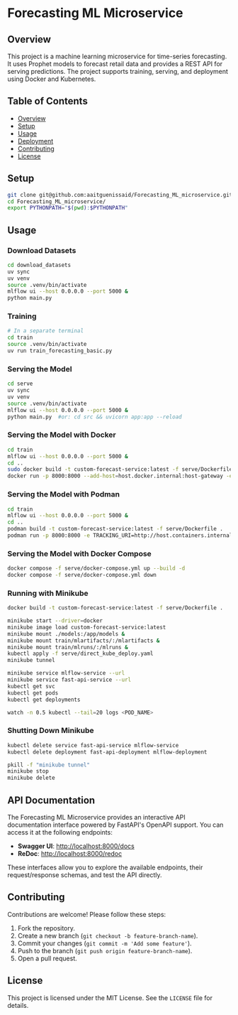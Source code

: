 # Forecasting ML Microservice

## Overview
This project is a machine learning microservice for time-series forecasting. It uses Prophet models to forecast retail data and provides a REST API for serving predictions. The project supports training, serving, and deployment using Docker and Kubernetes.

## Table of Contents
- [Overview](#overview)
- [Setup](#setup)
- [Usage](#usage)
- [Deployment](#deployment)
- [Contributing](#contributing)
- [License](#license)

## Setup
```bash
git clone git@github.com:aaitguenissaid/Forecasting_ML_microservice.git
cd Forecasting_ML_microservice/
export PYTHONPATH="$(pwd):$PYTHONPATH"
```

## Usage
### Download Datasets
```bash
cd download_datasets
uv sync
uv venv
source .venv/bin/activate
mlflow ui --host 0.0.0.0 --port 5000 &
python main.py
```

### Training
```bash
# In a separate terminal
cd train
source .venv/bin/activate
uv run train_forecasting_basic.py
```

### Serving the Model
```bash
cd serve
uv sync
uv venv
source .venv/bin/activate
mlflow ui --host 0.0.0.0 --port 5000 &
python main.py  #or: cd src && uvicorn app:app --reload
```

### Serving the Model with Docker
```bash
cd train 
mlflow ui --host 0.0.0.0 --port 5000 &
cd ..
sudo docker build -t custom-forecast-service:latest -f serve/Dockerfile .
docker run -p 8000:8000 --add-host=host.docker.internal:host-gateway -e TRACKING_URI=http://host.docker.internal:5000 -v "$(pwd)/models:/app/models" custom-forecast-service:latest
```

### Serving the Model with Podman
```bash
cd train 
mlflow ui --host 0.0.0.0 --port 5000 &
cd ..
podman build -t custom-forecast-service:latest -f serve/Dockerfile .
podman run -p 8000:8000 -e TRACKING_URI=http://host.containers.internal:5000 -v "$(pwd)/models:/app/models" custom-forecast-service:latest
```

### Serving the Model with Docker Compose
```bash
docker compose -f serve/docker-compose.yml up --build -d
docker compose -f serve/docker-compose.yml down
```

### Running with Minikube
```bash
docker build -t custom-forecast-service:latest -f serve/Dockerfile .

minikube start --driver=docker
minikube image load custom-forecast-service:latest
minikube mount ./models:/app/models &
minikube mount train/mlartifacts/:/mlartifacts &
minikube mount train/mlruns/:/mlruns &
kubectl apply -f serve/direct_kube_deploy.yaml
minikube tunnel

minikube service mlflow-service --url
minikube service fast-api-service --url
kubectl get svc
kubectl get pods
kubectl get deployments

watch -n 0.5 kubectl --tail=20 logs <POD_NAME>
```

### Shutting Down Minikube
```bash
kubectl delete service fast-api-service mlflow-service
kubectl delete deployment fast-api-deployment mlflow-deployment

pkill -f "minikube tunnel"
minikube stop
minikube delete
```

## API Documentation

The Forecasting ML Microservice provides an interactive API documentation interface powered by FastAPI's OpenAPI support. You can access it at the following endpoints:

- **Swagger UI**: [http://localhost:8000/docs](http://localhost:8000/docs)
- **ReDoc**: [http://localhost:8000/redoc](http://localhost:8000/redoc)

These interfaces allow you to explore the available endpoints, their request/response schemas, and test the API directly.

## Contributing
Contributions are welcome! Please follow these steps:
1. Fork the repository.
2. Create a new branch (`git checkout -b feature-branch-name`).
3. Commit your changes (`git commit -m 'Add some feature'`).
4. Push to the branch (`git push origin feature-branch-name`).
5. Open a pull request.

## License
This project is licensed under the MIT License. See the `LICENSE` file for details.
